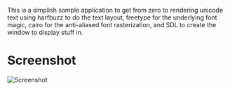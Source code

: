 This is a simplish sample application to get from zero to rendering unicode
text using harfbuzz to do the text layout, freetype for the underlying font
magic, cairo for the anti-aliased font rasterization, and SDL to create the
window to display stuff in.


Screenshot
==========

![Screenshot](https://github.com/marklh9/ex-sdl-cairo-freetype-harfbuzz/raw/master/screenshot.png)
